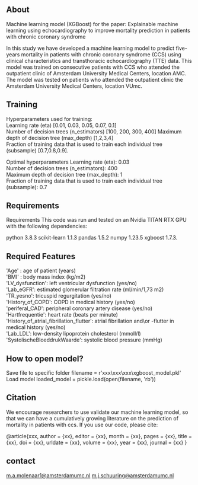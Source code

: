 **About**
---------
Machine learning model (XGBoost) for the paper:
Explainable machine learning using echocardiography to improve mortality prediction in patients with chronic coronary syndrome

In this study we have developed a machine learning model to predict five-years mortality in patients with chronic coronary syndrome (CCS) using clinical characteristics and transthoracic echocardiography (TTE) data.
This model was trained on consecutive patients with CCS who attended the outpatient clinic of Amsterdam University Medical Centers, location AMC.
The model was tested on patients who attended the outpatient clinic the Amsterdam University Medical Centers, location VUmc.

**Training**
----------
Hyperparameters used for training:            
Learning rate (eta)	[0.01, 0.03, 0.05, 0.07, 0.1]	        
Number of decision trees (n_estimators)	[100, 200, 300, 400]
Maximum depth of decision tree (max_depth)	[1,2,3,4]	   
Fraction of training data that is used to train each individual tree (subsample)	[0.7,0.8,0.9].

Optimal hyperparameters
Learning rate (eta):                                                      0.03  
Number of decision trees (n_estimators):	                                                  400  
Maximum depth of decision tree (max_depth):                                                           1  
Fraction of training data that is used to train each individual tree (subsample):               0.7  

**Requirements**
------------
Requirements
This code was run and tested on an Nvidia TITAN RTX GPU with the following dependencies:

python 3.8.3
scikit-learn 1.1.3
pandas 1.5.2
numpy 1.23.5
xgboost 1.7.3.

**Required Features**
---------------
'Age' : age of patient (years)  
'BMI' : body mass index (kg/m2)  
'LV_dysfunction': left ventricular dysfunction (yes/no)  
'Lab_eGFR': estimated glomerular filtration rate (ml/min/1,73 m2)  
'TR_yesno': tricuspid regurgitation (yes/no)  
'History_of_COPD': COPD in medical history (yes/no)  
'periferal_CAD': peripheral coronary artery disease (yes/no)  
'Hartfrequentie': heart rate (beats per minute)  
'History_of_atrial_fibrillation_flutter': atrial fibrillation and\or -flutter in medical history (yes/no)  
'Lab_LDL': low-density lipoprotein cholesterol (mmoll/l)  
'SystolischeBloeddrukWaarde': systolic blood pressure (mmHg)

**How to open model?**
-----------
Save file to specific folder
filename = r'xxx\xxx\xxx\xgboost_model.pkl'
Load model
loaded_model = pickle.load(open(filename, 'rb'))

**Citation**
------------
We encourage researchers to use validate our machine learning model, so that we can have a cumulatively growing literature on the prediction of mortality in patients with ccs. If you use our code, please cite:

@article{xxx,
  author = {xx},
  editor = {xx},
  month = {xx},
  pages = {xx},
  title = {xx},
  doi = {xx},
  urldate = {xx},
  volume = {xx},
  year = {xx},
  journal = {xx}
}

**contact**
------------
m.a.molenaar1@amsterdamumc.nl
m.j.schuuring@amsterdamumc.nl
